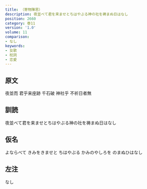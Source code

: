 ```yaml
---
title: （寄物陳思）
description: 夜並べて君を来ませとちはやぶる神の社を祷まぬ日はなし
position: 2660
category: 巻11
version: '1.0'
volume: 11
comparison:
- なし
keywords:
- 女歌
- 枕詞
- 恋愛
---
```


## 原文

夜並而 君乎来座跡 千石破 神社乎 不祈日者無

## 訓読

夜並べて君を来ませとちはやぶる神の社を祷まぬ日はなし

## 仮名

よならべて きみをきませと ちはやぶる かみのやしろを のまぬひはなし

## 左注

なし
